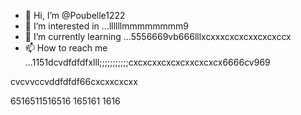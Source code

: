 - 👋 Hi, I’m @Poubelle1222
- 👀 I’m interested in ...llllllmmmmmmmm9
- 🌱 I’m currently learning ...5556669vb666lllxcxxxcxcxcxxcxcxccx
- 📫 How to reach me ...1151dcvdfdfdfxlll;;;;;;;;;;;cxcxcxxcxcxcxxcxcxcx6666cv969
<!---kkkkkcxcxcx;;;;;cccc
Poubelle1222/Poubelle1222 is a ✨ special ✨ reposdddfdffddffgfgfgg6mmmm;;;;cx
--->    cvcvvccvddfdfdf66cxcxxcxcxx
6516511516516
165161
1616
